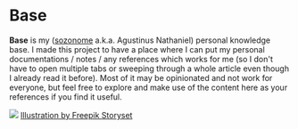 # Base

**Base** is my ([sozonome](https://sznm.dev) a.k.a. Agustinus Nathaniel) personal knowledge base. I made this project to have a place where I can put my personal documentations / notes / any references which works for me (so I don't have to open multiple tabs or sweeping through a whole article even though I already read it before). Most of it may be opinionated and not work for everyone, but feel free to explore and make use of the content here as your references if you find it useful.

![](/images/Book%20lover-amico.svg)
<a href="https://storyset.com/education">Illustration by Freepik Storyset</a>